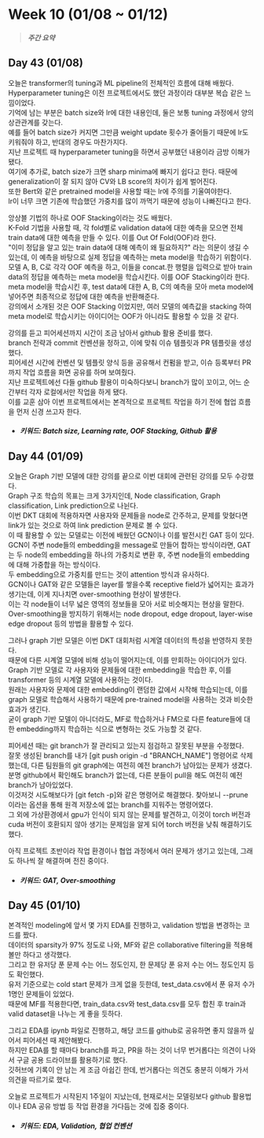 Week 10 (01/08 ~ 01/12)
===
>  ##### 주간 요약
>  

Day 43 (01/08)
---
오늘은 transformer의 tuning과 ML pipeline의 전체적인 흐름에 대해 배웠다.  
Hyperparameter tuning은 이전 프로젝트에서도 했던 과정이라 대부분 복습 같은 느낌이었다.  
기억에 남는 부분은 batch size와 lr에 대한 내용인데, 둘은 보통 tuning 과정에서 양의 상관관계를 갖는다.  
예를 들어 batch size가 커지면 그만큼 weight update 횟수가 줄어들기 때문에 lr도 키워줘야 하고, 반대의 경우도 마찬가지다.  
지난 프로젝트 때 hyperparameter tuning을 하면서 공부했던 내용이라 금방 이해가 됐다.  
여기에 추가로, batch size가 크면 sharp minima에 빠지기 쉽다고 한다. 때문에 generalization이 잘 되지 않아 CV와 LB score의 차이가 쉽게 벌어진다.  
또한 Bert와 같은 pretrained model을 사용할 때는 lr에 주의를 기울여야한다.  
lr이 너무 크면 기존에 학습했던 가중치를 많이 까먹기 때문에 성능이 나빠진다고 한다.  

앙상블 기법의 하나로 OOF Stacking이라는 것도 배웠다.  
K-Fold 기법을 사용할 때, 각 fold별로 validation data에 대한 예측을 모으면 전체 train data에 대한 예측을 만들 수 있다. 이를 Out Of Fold(OOF)라 한다.  
"이미 정답을 알고 있는 train data에 대해 예측이 왜 필요하지?" 라는 의문이 생길 수 있는데, 이 예측을 바탕으로 실제 정답을 예측하는 meta model을 학습하기 위함이다.  
모델 A, B, C로 각각 OOF 예측을 하고, 이들을 concat.한 행렬을 입력으로 받아 train data의 정답을 예측하는 meta model을 학습시킨다. 이를 OOF Stacking이라 한다.  
meta model을 학습시킨 후, test data에 대한 A, B, C의 예측을 모아 meta model에 넣어주면 최종적으로 정답에 대한 예측을 반환해준다.  
강의에서 소개된 것은 OOF Stacking 이었지만, 여러 모델의 예측값을 stacking 하여 meta model로 학습시키는 아이디어는 OOF가 아니라도 활용할 수 있을 것 같다.  

강의를 듣고 피어세션까지 시간이 조금 남아서 github 활용 준비를 했다.  
branch 전략과 commit 컨벤션을 정하고, 이에 맞춰 이슈 템플릿과 PR 템플릿을 생성했다.  
피어세션 시간에 컨벤션 및 템플릿 양식 등을 공유해서 컨펌을 받고, 이슈 등록부터 PR까지 작업 흐름을 화면 공유를 하며 보여줬다.  
지난 프로젝트에선 다들 github 활용이 미숙하다보니 branch가 많이 꼬이고, 어느 순간부터 각자 로컬에서만 작업을 하게 됐다.  
이를 교훈 삼아 이번 프로젝트에서는 본격적으로 프로젝트 작업을 하기 전에 협업 흐름을 먼저 신경 쓰고자 한다.  

+ ##### 키워드: Batch size, Learning rate, OOF Stacking, Github 활용

Day 44 (01/09)
---
오늘은 Graph 기반 모델에 대한 강의를 끝으로 이번 대회에 관련된 강의를 모두 수강했다.  
Graph 구조 학습의 목표는 크게 3가지인데, Node classification, Graph classification, Link prediction으로 나뉜다.  
이번 DKT 대회에 적용하자면 사용자와 문제들을 node로 간주하고, 문제를 맞혔다면 link가 있는 것으로 하여 link prediction 문제로 볼 수 있다.  
이 때 활용할 수 있는 모델로는 이전에 배웠던 GCN이나 이를 발전시킨 GAT 등이 있다.  
GCN이 주변 node들의 embedding을 message로 만들어 합하는 방식이라면, GAT는 두 node의 embedding을 하나의 가중치로 변환 후, 주변 node들의 embedding에 대해 가중합을 하는 방식이다.  
두 embedding으로 가중치를 만드는 것이 attention 방식과 유사하다.  
GCN이나 GAT와 같은 모델들은 layer를 쌓을수록 receptive field가 넓어지는 효과가 생기는데, 이게 지나치면 over-smoothing 현상이 발생한다.  
이는 각 node들이 너무 넓은 영역의 정보들을 모아 서로 비슷해지는 현상을 말한다.  
Over-smoothing을 방지하기 위해서는 node dropout, edge dropout, layer-wise edge dropout 등의 방법을 활용할 수 있다.  

그러나 graph 기반 모델은 이번 DKT 대회처럼 시계열 데이터의 특성을 반영하지 못한다.  
때문에 다른 시계열 모델에 비해 성능이 떨어지는데, 이를 만회하는 아이디어가 있다.  
Graph 기반 모델로 각 사용자와 문제들에 대한 embedding을 학습한 후, 이를 transformer 등의 시계열 모델에 사용하는 것이다.  
원래는 사용자와 문제에 대한 embedding이 랜덤한 값에서 시작해 학습되는데, 이를 graph 모델로 학습해서 사용하기 때문에 pre-trained model을 사용하는 것과 비슷한 효과가 생긴다.  
굳이 graph 기반 모델이 아니더라도, MF로 학습하거나 FM으로 다른 feature들에 대한 embedding까지 학습하는 식으로 변형하는 것도 가능할 것 같다.  

피어세션 때는 git branch가 잘 관리되고 있는지 점검하고 잘못된 부분을 수정했다.  
잘못 생성된 branch를 내가 [git push origin -d "BRANCH_NAME"] 명령어로 삭제했는데, 다른 팀원들의 git graph에는 여전히 예전 branch가 남아있는 문제가 생겼다.  
분명 github에서 확인해도 branch가 없는데, 다른 분들이 pull을 해도 여전히 예전 branch가 남아있었다.  
이것저것 시도해보다가 [git fetch -p]와 같은 명령어로 해결했다. 찾아보니 --prune 이라는 옵션을 통해 원격 저장소에 없는 branch를 지워주는 명령어였다.  
그 외에 가상환경에서 gpu가 인식이 되지 않는 문제를 발견하고, 이것이 torch 버전과 cuda 버전이 호환되지 않아 생기는 문제임을 알게 되어 torch 버전을 낮춰 해결하기도 했다.  

아직 프로젝트 초반이라 작업 환경이나 협업 과정에서 여러 문제가 생기고 있는데, 그래도 하나씩 잘 해결하며 전진 중이다.  

+ ##### 키워드: GAT, Over-smoothing

Day 45 (01/10)
---
본격적인 modeling에 앞서 몇 가지 EDA를 진행하고, validation 방법을 변경하는 코드를 짰다.  
데이터의 sparsity가 97% 정도로 나와, MF와 같은 collaborative filtering을 적용해볼만 하다고 생각했다.  
그리고 한 유저당 푼 문제 수는 어느 정도인지, 한 문제당 푼 유저 수는 어느 정도인지 등도 확인했다.  
유저 기준으로는 cold start 문제가 크게 없을 듯한데, test_data.csv에서 푼 유저 수가 1명인 문제들이 있었다.  
때문에 MF를 적용한다면, train_data.csv와 test_data.csv를 모두 합친 후 train과 valid dataset을 나누는 게 좋을 듯하다.  

그리고 EDA를 ipynb 파일로 진행하고, 해당 코드를 github로 공유하면 좋지 않을까 싶어서 피어세션 때 제안해봤다.  
하지만 EDA를 할 때마다 branch를 파고, PR을 하는 것이 너무 번거롭다는 의견이 나와서 구글 공용 드라이브를 활용하기로 했다.  
깃허브에 기록이 안 남는 게 조금 아쉽긴 한데, 번거롭다는 의견도 충분히 이해가 가서 의견을 따르기로 했다.  

오늘로 프로젝트가 시작된지 1주일이 지났는데, 현재로서는 모델링보다 github 활용법이나 EDA 공유 방법 등 작업 환경을 가다듬는 것에 집중 중이다.  

+ ##### 키워드: EDA, Validation, 협업 컨벤션

